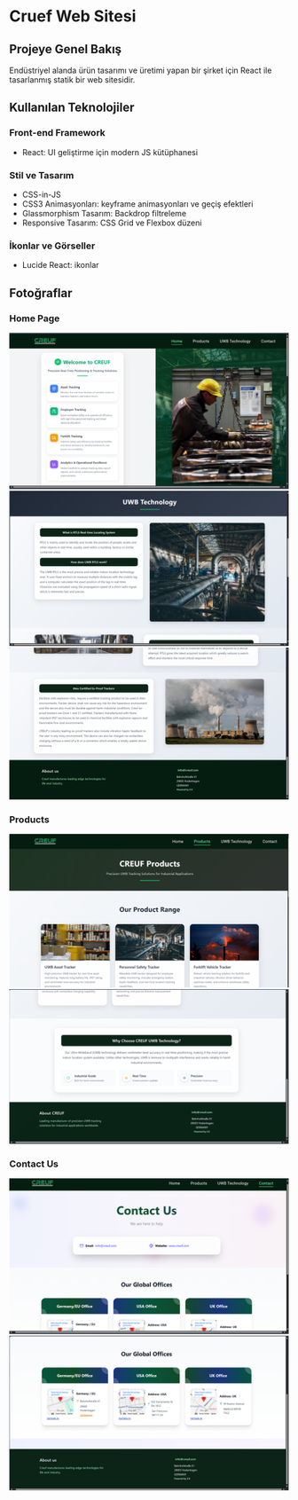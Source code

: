 # Cruef Web Sitesi

## Projeye Genel Bakış

Endüstriyel alanda ürün tasarımı ve üretimi yapan bir şirket için React ile tasarlanmış statik bir web sitesidir.

## Kullanılan Teknolojiler

### Front-end Framework

- React: UI geliştirme için modern JS kütüphanesi

### Stil ve Tasarım

- CSS-in-JS
- CSS3 Animasyonları: keyframe animasyonları ve geçiş efektleri
- Glassmorphism Tasarım: Backdrop filtreleme
- Responsive Tasarım: CSS Grid ve Flexbox düzeni

### İkonlar ve Görseller

- Lucide React: ikonlar

## Fotoğraflar

### Home Page

![Proje Ekran Görüntüsü](screenshots/resim1.png)
![Proje Ekran Görüntüsü](screenshots/resim2.png)
![Proje Ekran Görüntüsü](screenshots/resim3.png)

### Products
![Proje Ekran Görüntüsü](screenshots/resim4.png)
![Proje Ekran Görüntüsü](screenshots/resim5.png)

### Contact Us
![Proje Ekran Görüntüsü](screenshots/resim6.png)
![Proje Ekran Görüntüsü](screenshots/resim7.png)
